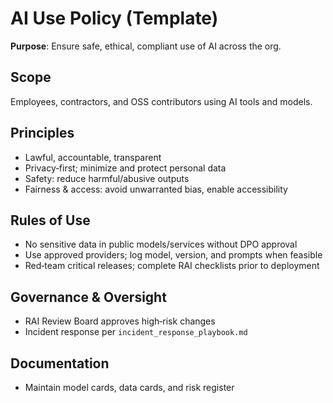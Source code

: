 # AI Use Policy (Template)

**Purpose**: Ensure safe, ethical, compliant use of AI across the org.

## Scope
Employees, contractors, and OSS contributors using AI tools and models.

## Principles
- Lawful, accountable, transparent
- Privacy‑first; minimize and protect personal data
- Safety: reduce harmful/abusive outputs
- Fairness & access: avoid unwarranted bias, enable accessibility

## Rules of Use
- No sensitive data in public models/services without DPO approval
- Use approved providers; log model, version, and prompts when feasible
- Red‑team critical releases; complete RAI checklists prior to deployment

## Governance & Oversight
- RAI Review Board approves high‑risk changes
- Incident response per `incident_response_playbook.md`

## Documentation
- Maintain model cards, data cards, and risk register
